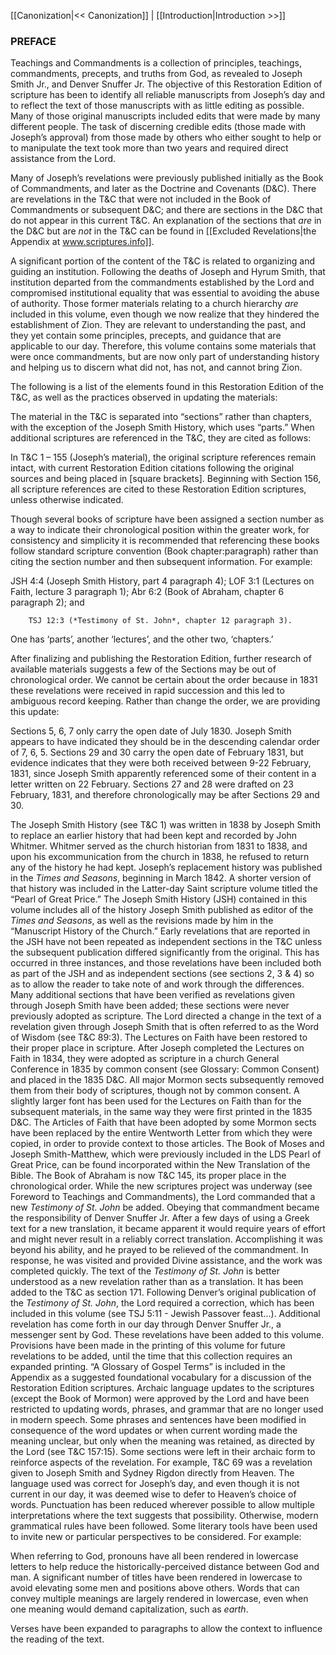 [[Canonization|<< Canonization]]  |  [[Introduction|Introduction >>]]

### PREFACE
Teachings and Commandments is a collection of principles, teachings, commandments, precepts, and truths from God, as revealed to Joseph Smith Jr., and Denver Snuffer Jr. The objective of this Restoration Edition of scripture has been to identify all reliable manuscripts from Joseph’s day and to reflect the text of those manuscripts with as little editing as possible. Many of those original manuscripts included edits that were made by many different people. The task of discerning credible edits (those made with Joseph’s approval) from those made by others who either sought to help or to manipulate the text took more than two years and required direct assistance from the Lord.

Many of Joseph’s revelations were previously published initially as the Book of Commandments, and later as the Doctrine and Covenants (D&C). There are revelations in the T&C that were not included in the Book of Commandments or subsequent D&C; and there are sections in the D&C that do not appear in this current T&C. An explanation of the sections that *are* in the D&C but are *not* in the T&C can be found in [[Excluded Revelations|the Appendix at www.scriptures.info]].

A significant portion of the content of the T&C is related to organizing and guiding an institution. Following the deaths of Joseph and Hyrum Smith, that institution departed from the commandments established by the Lord and compromised institutional equality that was essential to avoiding the abuse of authority. Those former materials relating to a church hierarchy *are* included in this volume, even though we now realize that they hindered the establishment of Zion. They are relevant to understanding the past, and they yet contain some principles, precepts, and guidance that are applicable to our day. Therefore, this volume contains some materials that were once commandments, but are now only part of understanding history and helping us to discern what did not, has not, and cannot bring Zion.

The following is a list of the elements found in this Restoration Edition of the T&C, as well as the practices observed in updating the materials:


The material in the T&C is separated into “sections” rather than chapters, with the exception of the Joseph Smith History, which uses “parts.”
When additional scriptures are referenced in the T&C, they are cited as follows:

In T&C 1 – 155 (Joseph’s material), the original scripture references remain intact, with current Restoration Edition citations following the original sources and being placed in [square brackets].
Beginning with Section 156, all scripture references are cited to these Restoration Edition scriptures, unless otherwise indicated.

Though several books of scripture have been assigned a section number as a way to indicate their chronological position within the greater work, for consistency and simplicity it is recommended that referencing these books follow standard scripture convention (Book chapter:paragraph) rather than citing the section number and then subsequent information. For example:

JSH 4:4 (Joseph Smith History, part 4 paragraph 4);
LOF 3:1 (Lectures on Faith, lecture 3 paragraph 1);
Abr 6:2 (Book of Abraham, chapter 6 paragraph 2); and

        TSJ 12:3 (*Testimony of St. John*, chapter 12 paragraph 3).
      

One has ‘parts’, another ‘lectures’, and the other two, ‘chapters.’

After finalizing and publishing the Restoration Edition, further research of available materials suggests a few of the Sections may be out of chronological order. We cannot be certain about the order because in 1831 these revelations were received in rapid succession and this led to ambiguous record keeping. Rather than change the order, we are providing this update:

Sections 5, 6, 7 only carry the open date of July 1830. Joseph Smith appears to have indicated they should be in the descending calendar order of 7, 6, 5.
Sections 29 and 30 carry the open date of February 1831, but evidence indicates that they were both received between 9-22 February, 1831, since Joseph Smith apparently referenced some of their content in a letter written on 22 February. Sections 27 and 28 were drafted on 23 February, 1831, and therefore chronologically may be after Sections 29 and 30.

The Joseph Smith History (see T&C 1) was written in 1838 by Joseph Smith to replace an earlier history that had been kept and recorded by John Whitmer. Whitmer served as the church historian from 1831 to 1838, and upon his excommunication from the church in 1838, he refused to return any of the history he had kept. Joseph’s replacement history was published in the *Times and Seasons*, beginning in March 1842. A shorter version of that history was included in the Latter-day Saint scripture volume titled the “Pearl of Great Price.” The Joseph Smith History (JSH) contained in this volume includes all of the history Joseph Smith published as editor of the *Times and Seasons*, as well as the revisions made by him in the “Manuscript History of the Church.”
Early revelations that are reported in the JSH have not been repeated as independent sections in the T&C unless the subsequent publication differed significantly from the original. This has occurred in three instances, and those revelations have been included both as part of the JSH and as independent sections (see sections 2, 3 & 4) so as to allow the reader to take note of and work through the differences.
Many additional sections that have been verified as revelations given through Joseph Smith have been added; these sections were never previously adopted as scripture.
The Lord directed a change in the text of a revelation given through Joseph Smith that is often referred to as the Word of Wisdom (see T&C 89:3).
The Lectures on Faith have been restored to their proper place in scripture. After Joseph completed the Lectures on Faith in 1834, they were adopted as scripture in a church General Conference in 1835 by common consent (see Glossary: Common Consent) and placed in the 1835 D&C. All major Mormon sects subsequently removed them from their body of scriptures, though not by common consent. A slightly larger font has been used for the Lectures on Faith than for the subsequent materials, in the same way they were first printed in the 1835 D&C.
The Articles of Faith that have been adopted by some Mormon sects have been replaced by the entire Wentworth Letter from which they were copied, in order to provide context to those articles.
The Book of Moses and Joseph Smith-Matthew, which were previously included in the LDS Pearl of Great Price, can be found incorporated within the New Translation of the Bible.
The Book of Abraham is now T&C 145, its proper place in the chronological order.
While the new scriptures project was underway (see Foreword to Teachings and Commandments), the Lord commanded that a new *Testimony of St. John* be added. Obeying that commandment became the responsibility of Denver Snuffer Jr. After a few days of using a Greek text for a new translation, it became apparent it would require years of effort and might never result in a reliably correct translation. Accomplishing it was beyond his ability, and he prayed to be relieved of the commandment. In response, he was visited and provided Divine assistance, and the work was completed quickly. The text of the *Testimony of St. John* is better understood as a new revelation rather than as a translation. It has been added to the T&C as section 171. Following Denver’s original publication of the *Testimony of St. John*, the Lord required a correction, which has been included in this volume (see TSJ 5:11 - Jewish Passover feast...).
Additional revelation has come forth in our day through Denver Snuffer Jr., a messenger sent by God. These revelations have been added to this volume.
Provisions have been made in the printing of this volume for future revelations to be added, until the time that this collection requires an expanded printing.
“A Glossary of Gospel Terms” is included in the Appendix as a suggested foundational vocabulary for a discussion of the Restoration Edition scriptures.
Archaic language updates to the scriptures (except the Book of Mormon) were approved by the Lord and have been restricted to updating words, phrases, and grammar that are no longer used in modern speech. Some phrases and sentences have been modified in consequence of the word updates or when current wording made the meaning unclear, but only when the meaning was retained, as directed by the Lord (see T&C 157:15). Some sections were left in their archaic form to reinforce aspects of the revelation. For example, T&C 69 was a revelation given to Joseph Smith and Sydney Rigdon directly from Heaven. The language used was correct for Joseph’s day, and even though it is not current in our day, it was deemed wise to defer to Heaven’s choice of words.
Punctuation has been reduced wherever possible to allow multiple interpretations where the text suggests that possibility. Otherwise, modern grammatical rules have been followed.
Some literary tools have been used to invite new or particular perspectives to be considered. For example:

When referring to God, pronouns have all been rendered in lowercase letters to help reduce the historically-perceived distance between God and man.
A significant number of titles have been rendered in lowercase to avoid elevating some men and positions above others.
Words that can convey multiple meanings are largely rendered in lowercase, even when one meaning would demand capitalization, such as *earth*.

Verses have been expanded to paragraphs to allow the context to influence the reading of the text.